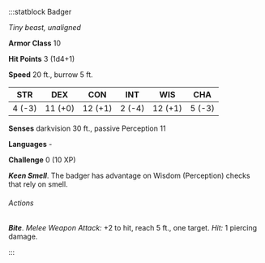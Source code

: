 :::statblock Badger

*Tiny beast, unaligned*

**Armor Class** 10

**Hit Points** 3 (1d4+1)

**Speed** 20 ft., burrow 5 ft.

| STR    | DEX     | CON     | INT    | WIS     | CHA    |
|--------|---------|---------|--------|---------|--------|
| 4 (-3) | 11 (+0) | 12 (+1) | 2 (-4) | 12 (+1) | 5 (-3) |

**Senses** darkvision 30 ft., passive Perception 11

**Languages** -

**Challenge** 0 (10 XP)

***Keen Smell***. The badger has advantage on Wisdom (Perception) checks that rely on smell.

###### Actions

***Bite***. *Melee Weapon Attack:* +2 to hit, reach 5 ft., one target. *Hit:* 1 piercing damage.

:::
